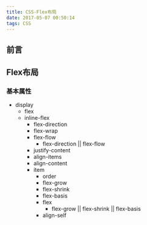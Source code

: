 ```yaml
---
title: CSS-Flex布局
date: 2017-05-07 00:50:14
tags: CSS
---
```


## 前言

## Flex布局

### 基本属性
- display 
    + flex
    + inline-flex
        * flex-direction
        * flex-wrap
        * flex-flow
            - flex-direction || flex-flow
        * justify-content
        * align-items
        * align-content
        * item
            - order
            - flex-grow
            - flex-shrink
            - flex-basis
            - flex
                + flex-grow || flex-shrink || flex-basis
            - align-self

